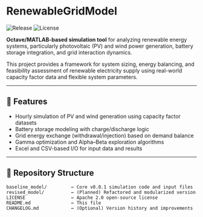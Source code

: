 # RenewableGridModel
![Release](https://img.shields.io/github/v/tag/Alzadi/RenewableGridModel?label=release&sort=semver)
![License](https://img.shields.io/github/license/Alzadi/RenewableGridModel)

**Octave/MATLAB-based simulation tool** for analyzing renewable energy systems, particularly photovoltaic (PV) and wind power generation, battery storage integration, and grid interaction dynamics.

This project provides a framework for system sizing, energy balancing, and feasibility assessment of renewable electricity supply using real-world capacity factor data and flexible system parameters.

---

## 🔧 Features

- Hourly simulation of PV and wind generation using capacity factor datasets
- Battery storage modeling with charge/discharge logic
- Grid energy exchange (withdrawal/injection) based on demand balance
- Gamma optimization and Alpha–Beta exploration algorithms
- Excel and CSV-based I/O for input data and results

---

## 📁 Repository Structure

```plaintext
baseline_model/         ← Core v0.0.1 simulation code and input files
revised_model/          ← (Planned) Refactored and modularized version
LICENSE                 ← Apache 2.0 open-source license
README.md               ← This file
CHANGELOG.md            ← (Optional) Version history and improvements
